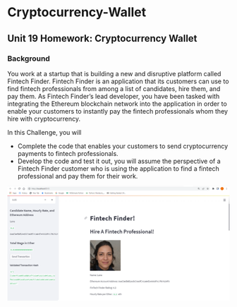 # Cryptocurrency-Wallet

## Unit 19 Homework: Cryptocurrency Wallet

### Background

You work at a startup that is building a new and disruptive platform called Fintech Finder. Fintech Finder is an application that its customers can use to find fintech professionals from among a list of candidates, hire them, and pay them. As Fintech Finder’s lead developer, you have been tasked with integrating the Ethereum blockchain network into the application in order to enable your customers to instantly pay the fintech professionals whom they hire with cryptocurrency.

In this Challenge, you will 

* Complete the code that enables your customers to send cryptocurrency payments to fintech professionals. 
* Develop the code and test it out, you will assume the perspective of a Fintech Finder customer who is using the application to find a fintech professional and pay them   for their work.



![picture alt](https://github.com/Springe09/Cryptocurrency-Wallet/blob/main/CryptoWallet.PNG)
